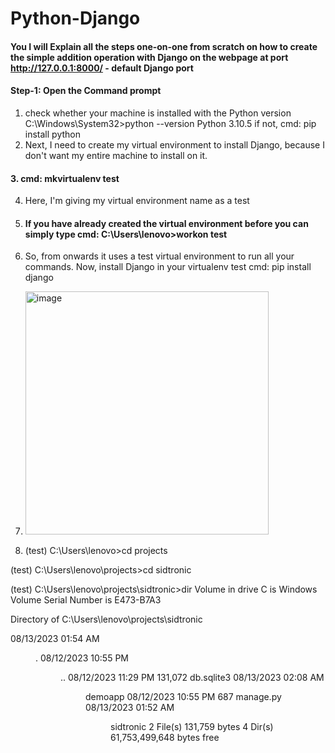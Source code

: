 # Python-Django
#### You I will Explain all the steps one-on-one from scratch on how to create the simple addition operation with Django on the webpage at port http://127.0.0.1:8000/ - default Django port

#### Step-1: Open the Command prompt
1. check whether your machine is installed with the Python version
C:\Windows\System32>python --version
Python 3.10.5 if not, cmd: pip install python
2. Next, I need to create my virtual environment to install Django, because I don't want my entire machine to install on it.
#### 3. cmd: mkvirtualenv test
4. Here, I'm giving my virtual environment name as a test
5. #### If you have already created the virtual environment before you can simply type cmd: C:\Users\lenovo>workon test
6. So, from onwards it uses a test virtual environment to run all your commands. Now, install Django in your virtualenv test cmd: pip install django
7. <img width="389" alt="image" src="https://github.com/Vigneswarsiddu/python-django/assets/93468524/3ec25de3-0070-401f-8b31-c4a83481345a">

8.   (test) C:\Users\lenovo>cd projects

(test) C:\Users\lenovo\projects>cd sidtronic

(test) C:\Users\lenovo\projects\sidtronic>dir
 Volume in drive C is Windows
 Volume Serial Number is E473-B7A3

 Directory of C:\Users\lenovo\projects\sidtronic

08/13/2023  01:54 AM    <DIR>          .
08/12/2023  10:55 PM    <DIR>          ..
08/12/2023  11:29 PM           131,072 db.sqlite3
08/13/2023  02:08 AM    <DIR>          demoapp
08/12/2023  10:55 PM               687 manage.py
08/13/2023  01:52 AM    <DIR>          sidtronic
               2 File(s)        131,759 bytes
               4 Dir(s)  61,753,499,648 bytes free
